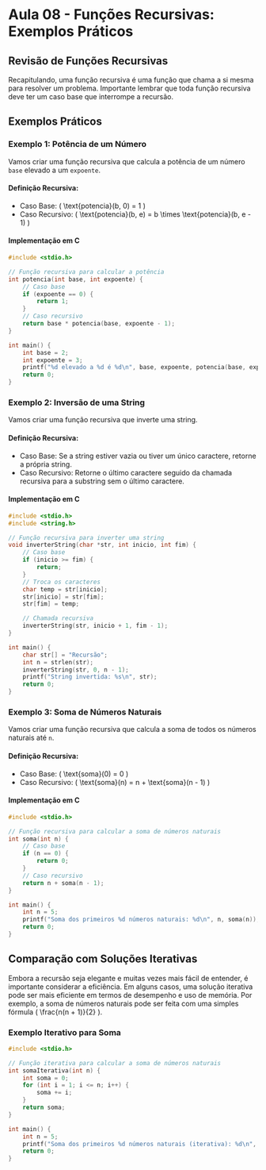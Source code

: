 # Aula 08 - Funções Recursivas: Exemplos Práticos

## Revisão de Funções Recursivas

Recapitulando, uma função recursiva é uma função que chama a si mesma para resolver um problema. Importante lembrar que toda função recursiva deve ter um caso base que interrompe a recursão.

## Exemplos Práticos

### Exemplo 1: Potência de um Número

Vamos criar uma função recursiva que calcula a potência de um número `base` elevado a um `expoente`.

#### Definição Recursiva:

- Caso Base: \( \text{potencia}(b, 0) = 1 \)
- Caso Recursivo: \( \text{potencia}(b, e) = b \times \text{potencia}(b, e - 1) \)

#### Implementação em C

```c
#include <stdio.h>

// Função recursiva para calcular a potência
int potencia(int base, int expoente) {
    // Caso base
    if (expoente == 0) {
        return 1;
    }
    // Caso recursivo
    return base * potencia(base, expoente - 1);
}

int main() {
    int base = 2;
    int expoente = 3;
    printf("%d elevado a %d é %d\n", base, expoente, potencia(base, expoente));
    return 0;
}
```

### Exemplo 2: Inversão de uma String

Vamos criar uma função recursiva que inverte uma string.

#### Definição Recursiva:

- Caso Base: Se a string estiver vazia ou tiver um único caractere, retorne a própria string.
- Caso Recursivo: Retorne o último caractere seguido da chamada recursiva para a substring sem o último caractere.

#### Implementação em C

```c
#include <stdio.h>
#include <string.h>

// Função recursiva para inverter uma string
void inverterString(char *str, int inicio, int fim) {
    // Caso base
    if (inicio >= fim) {
        return;
    }
    // Troca os caracteres
    char temp = str[inicio];
    str[inicio] = str[fim];
    str[fim] = temp;

    // Chamada recursiva
    inverterString(str, inicio + 1, fim - 1);
}

int main() {
    char str[] = "Recursão";
    int n = strlen(str);
    inverterString(str, 0, n - 1);
    printf("String invertida: %s\n", str);
    return 0;
}
```

### Exemplo 3: Soma de Números Naturais

Vamos criar uma função recursiva que calcula a soma de todos os números naturais até `n`.

#### Definição Recursiva:

- Caso Base: \( \text{soma}(0) = 0 \)
- Caso Recursivo: \( \text{soma}(n) = n + \text{soma}(n - 1) \)

#### Implementação em C

```c
#include <stdio.h>

// Função recursiva para calcular a soma de números naturais
int soma(int n) {
    // Caso base
    if (n == 0) {
        return 0;
    }
    // Caso recursivo
    return n + soma(n - 1);
}

int main() {
    int n = 5;
    printf("Soma dos primeiros %d números naturais: %d\n", n, soma(n));
    return 0;
}
```

## Comparação com Soluções Iterativas

Embora a recursão seja elegante e muitas vezes mais fácil de entender, é importante considerar a eficiência. Em alguns casos, uma solução iterativa pode ser mais eficiente em termos de desempenho e uso de memória. Por exemplo, a soma de números naturais pode ser feita com uma simples fórmula \( \frac{n(n + 1)}{2} \).

### Exemplo Iterativo para Soma

```c
#include <stdio.h>

// Função iterativa para calcular a soma de números naturais
int somaIterativa(int n) {
    int soma = 0;
    for (int i = 1; i <= n; i++) {
        soma += i;
    }
    return soma;
}

int main() {
    int n = 5;
    printf("Soma dos primeiros %d números naturais (iterativa): %d\n", n, somaIterativa(n));
    return 0;
}
```
